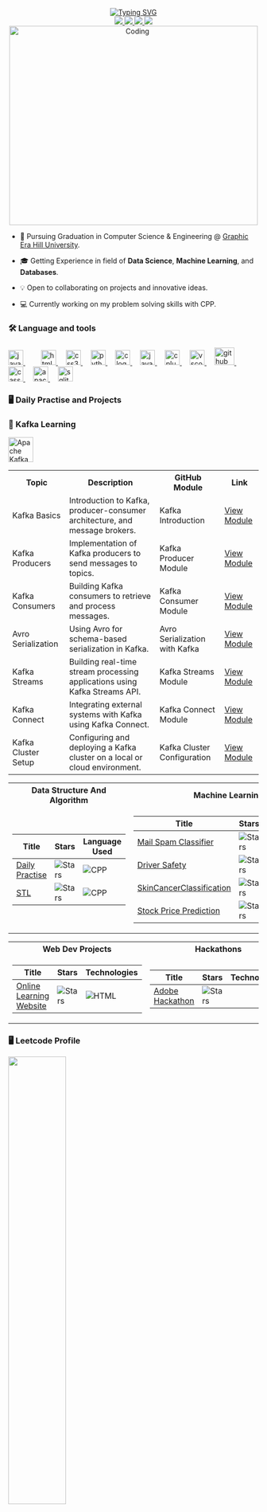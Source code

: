 <p align="center">
<a href="https://github.com/Kuliyalrashmi">
    <img src="https://readme-typing-svg.demolab.com?font=Georgia&size=18&duration=2000&pause=100&multiline=true&width=700&height=80&lines=Rashmi+Kuliyal;Tech+Enthusiast+%7C+Grad+Student+%7C+Computer+Engineering+Understudies;Machine+Learning+%7C+Data+Science+%7C+Web+Devlopment" alt="Typing SVG" />
</a>
<br/>

<a href="">
    <img src="https://img.shields.io/badge/Website-Kuliyal.io-red?style=flat-square">
</a>  
<a href="">
    <img src="https://img.shields.io/badge/PDF-CV-red?style=flat-square&logo=adobe">
</a>  
<a href="http://www.linkedin.com/in/rashmi-kuliyal-01189622b">
    <img src="https://img.shields.io/badge/-Linkedin-blue?style=flat-square&logo=linkedin">
</a>
<a href="mailto:">
    <img src="https://img.shields.io/badge/-Email-red?style=flat-square&logo=gmail&logoColor=white">
</a>
</a>

<br/> 

<!--
<a href="(https://github.com/Kuliyalrashmi)">
    <img src="https://github-stats-alpha.vercel.app/api?username=Kuliyalrashmi&cc=22272e&tc=37BCF6&ic=fff&bc=0000">
</a>
-->

<img src="https://cdn.dribbble.com/users/330915/screenshots/2082808/2_reports_dribbble.gif" alt="Coding"  height= 400 width=500>


</p>

* 📖 Pursuing Graduation in Computer Science & Engineering @ [Graphic Era Hill University](https://www.gehu.ac.in/). 

* 🎓 Getting Experience in field of **Data Science**, **Machine Learning**, and **Databases**.

* 💡 Open to collaborating on projects and innovative ideas.

* 💻 Currently working on my problem solving skills with CPP.

###

<h3 align="left">🛠 Language and tools</h3>

###

<div align="left">
  <a href="https://devdocs.io/javascript/" target="_blank" rel="noreferrer"> <img src="https://cdn.jsdelivr.net/gh/devicons/devicon/icons/javascript/javascript-original.svg" height="30" alt="javascript logo"  />  </a> 
  <img width="12" />
  <img width="12" />
  <a href="https://www.w3.org/html/" target="_blank" rel="noreferrer"> <img src="https://cdn.jsdelivr.net/gh/devicons/devicon/icons/html5/html5-original.svg" height="30" alt="html5 logo"  />  </a> 
  <img width="12" />
  <a href="https://www.w3schools.com/css/" target="_blank" rel="noreferrer"> <img src="https://cdn.jsdelivr.net/gh/devicons/devicon/icons/css3/css3-original.svg" height="30" alt="css3 logo"  /> </a> 
  <img width="12" />
  <a href="https://www.python.org" target="_blank" rel="noreferrer"> <img src="https://cdn.jsdelivr.net/gh/devicons/devicon/icons/python/python-original.svg" height="30" alt="python logo"  />  </a> 
  <img width="12" />
  <a href="https://www.cprogramming.com/" target="_blank" rel="noreferrer"> <img src="https://cdn.jsdelivr.net/gh/devicons/devicon/icons/c/c-original.svg" height="30" alt="c logo"  /> </a> 
  <img width="12" />
  <a href="https://www.java.com" target="_blank" rel="noreferrer"> <img src="https://cdn.jsdelivr.net/gh/devicons/devicon/icons/java/java-original.svg" height="30" alt="java logo"  /> </a> 
  <img width="12" />
  <a href="https://www.w3schools.com/cpp/" target="_blank" rel="noreferrer"> <img src="https://cdn.jsdelivr.net/gh/devicons/devicon/icons/cplusplus/cplusplus-original.svg" height="30" alt="cplusplus logo"  /> </a> 
  <img width="12" />
  <a href="https://code.visualstudio.com/" target="_blank" rel="noreferrer"> <img src="https://cdn.jsdelivr.net/gh/devicons/devicon/icons/vscode/vscode-original.svg" height="30" alt="vscode logo"  /> </a> 
  <img width="12" />
  <a href="https://docs.github.com/en/get-started/quickstart/git-and-github-learning-resources" target="_blank" rel="noreferrer"><img src="https://banner2.cleanpng.com/20180711/iqy/aawpwnuou.webp" height="35" width="40" alt="github logo"  /> </a> 
  <img width="12" /> 
    <img width="12" />
  <a href="https://cassandra.apache.org/" target="_blank" rel="noreferrer"> 
    <img src="https://cdn.jsdelivr.net/gh/devicons/devicon/icons/cassandra/cassandra-original.svg" height="30" alt="cassandra logo" /> 
  </a> 
  <img width="12" />
  <a href="https://kafka.apache.org/" target="_blank" rel="noreferrer"> 
    <img src="https://cdn.jsdelivr.net/gh/devicons/devicon/icons/apachekafka/apachekafka-original.svg" height="30" alt="apache kafka logo" /> 
  </a>
  <img width="12" />
  <a href="https://sqlite.org/index.html" target="_blank" rel="noreferrer"> 
    <img src="https://cdn.jsdelivr.net/gh/devicons/devicon/icons/sqlite/sqlite-original.svg" height="30" alt="sqlite logo" /> 
  </a>
</div>

###


### 🖥️ Daily Practise and Projects


### 🔗 Kafka Learning

<div align="left">
  <a href="https://kafka.apache.org/" target="_blank" rel="noreferrer"> 
    <img src="https://cdn.jsdelivr.net/gh/devicons/devicon/icons/apachekafka/apachekafka-original.svg" height="50" alt="Apache Kafka Logo" />
  </a>
  <table> <tr> <th>Topic</th> <th>Description</th> <th>GitHub Module</th> <th>Link</th> </tr> <tr> <td>Kafka Basics</td> <td>Introduction to Kafka, producer-consumer architecture, and message brokers.</td> <td>Kafka Introduction</td> <td> <a href="https://github.com/Kuliyalrashmi/KAFKA-COMMANDS-AND-USAGE">View Module</a> </td> </tr> <tr> <td>Kafka Producers</td> <td>Implementation of Kafka producers to send messages to topics.</td> <td>Kafka Producer Module</td> <td> <a href="https://github.com/Kuliyalrashmi/KAFKA-COMMANDS-AND-USAGE/tree/main/KafkaConsumer">View Module</a> </td> </tr> <tr> <td>Kafka Consumers</td> <td>Building Kafka consumers to retrieve and process messages.</td> <td>Kafka Consumer Module</td> <td> <a href="https://github.com/Kuliyalrashmi/KAFKA-COMMANDS-AND-USAGE/tree/main/kafka_topics_command">View Module</a> </td> </tr> <tr> <td>Avro Serialization</td> <td>Using Avro for schema-based serialization in Kafka.</td> <td>Avro Serialization with Kafka</td> <td> <a href="https://github.com/Kuliyalrashmi/KAFKA-COMMANDS-AND-USAGE/tree/main/kafka_topics_command/Serialization_Using_Kafka_Avro">View Module</a> </td> </tr> <tr> <td>Kafka Streams</td> <td>Building real-time stream processing applications using Kafka Streams API.</td> <td>Kafka Streams Module</td> <td> <a href="https://github.com/Kuliyalrashmi/KafkaStreams">View Module</a> </td> </tr> <tr> <td>Kafka Connect</td> <td>Integrating external systems with Kafka using Kafka Connect.</td> <td>Kafka Connect Module</td> <td> <a href="https://github.com/Kuliyalrashmi/KafkaConnect">View Module</a> </td> </tr> <tr> <td>Kafka Cluster Setup</td> <td>Configuring and deploying a Kafka cluster on a local or cloud environment.</td> <td>Kafka Cluster Configuration</td> <td> <a href="https://github.com/Kuliyalrashmi/KafkaCluster">View Module</a> </td> </tr> </table>
</div>

<table>
<tr><th>Data Structure And Algorithm</th><th>Machine Learning</th></tr>
<tr><td>

|Title | Stars | Language Used |
|--|--|--|
| [Daily Practise](https://github.com/Kuliyalrashmi/DSA_Questions) | <img alt="Stars" src="https://img.shields.io/github/stars/Kuliyalrashmi/DSA_Questions?style=flat-circle&labelColor=red"/> | ![CPP](https://img.shields.io/badge/-C++-blue?logo=cplusplus&logoColor=green&labelColor=blue&color=orange)|
| [STL](https://github.com/Kuliyalrashmi/CPP) | <img alt="Stars" src="https://img.shields.io/github/stars/Kuliyalrashmi/CPP?style=flat-circle&labelColor=red"/> | ![CPP](https://img.shields.io/badge/-C++-blue?logo=cplusplus&logoColor=green&labelColor=blue&color=orange)|

</td><td>

|Title | Stars | Technologies|
|--|--|--|
| [Mail Spam Classifier](https://github.com/Kuliyalrashmi/Mail-Spam-Classification) | <img alt="Stars" src="https://img.shields.io/github/stars/Kuliyalrashmi/Mail-Spam-Classification?style=flat-circle&labelColor=orange"/> | ![Python](https://img.shields.io/badge/Python-package%2Fv%2F%3Auser%2F%3Arepo?logo=Python&logoColor=green&labelColor=blue&color=orange)|
| [Driver Safety](https://github.com/Kuliyalrashmi/DriverSafety) | <img alt="Stars" src="https://img.shields.io/github/stars/Kuliyalrashmi/DriverSafety?style=flat-circle&labelColor=orange"/> | ![Python](https://img.shields.io/badge/Python-package%2Fv%2F%3Auser%2F%3Arepo?logo=Python&logoColor=green&labelColor=blue&color=orange)|
| [SkinCancerClassification](https://github.com/Kuliyalrashmi/SkinCancerClassifier) | <img alt="Stars" src="https://img.shields.io/github/stars/Kuliyalrashmi/SkinCancerClassifier?style=flat-circle&labelColor=orange"/> | ![Python](https://img.shields.io/badge/Python-package%2Fv%2F%3Auser%2F%3Arepo?logo=Python&logoColor=green&labelColor=blue&color=orange)|
| [Stock Price Prediction](https://github.com/Kuliyalrashmi/Stock-Price-Prediction) | <img alt="Stars" src="https://img.shields.io/github/stars/Kuliyalrashmi/Stock-Price-Prediction?style=flat-circle&labelColor=orange"/> | ![Python](https://img.shields.io/badge/Python-package%2Fv%2F%3Auser%2F%3Arepo?logo=Python&logoColor=green&labelColor=blue&color=orange)|

</td></tr> </table>

<table>
<tr><th>Web Dev Projects</th><th>Hackathons</th></tr>
<tr><td>

|Title | Stars | Technologies|
|--|--|--|
| [Online Learning Website](https://github.com/Kuliyalrashmi/Online-Learning-Website) | <img alt="Stars" src="https://img.shields.io/github/stars/Kuliyalrashmi/Online-Learning-Website?style=flat-circle&labelColor=red"/> | ![HTML](https://img.shields.io/badge/HTML5-E34F26?style=for-the-badge&logo=html5&logoColor=white) | 
</td><td>

|Title | Stars | Technologies|
|--|--|--|
| [Adobe Hackathon](https://github.com/Kuliyalrashmi/Adobe-GenSolve) | <img alt="Stars" src="https://img.shields.io/github/stars/Kuliyalrashmi/Adobe-GenSolve?style=flat-circle&labelColor=red"/> |
 
</td></tr> </table>


### 🖥 Leetcode Profile
<img width="48%" src="https://leetcard.jacoblin.cool/rashmikuliyal543?theme=dark&font=baloo&extension=null&border=2&border_radius=8">


<details>
<summary>📈 Stats</summary>
<br>
    
## My Github Stats


![](http://github-profile-summary-cards.vercel.app/api/cards/profile-details?username=Kuliyalrashmi&theme=dracula) 

![](http://github-profile-summary-cards.vercel.app/api/cards/repos-per-language?username=Kuliyalrashmi&theme=dracula) 
![](http://github-profile-summary-cards.vercel.app/api/cards/most-commit-language?username=Kuliyalrashmi&theme=dracula)

<br>
Currently Coding & Listening to:

[![Spotify](https://novatorem.vercel.app/api/spotify)](https://open.spotify.com/user/31lx4jv3jp2wfurwv62ynv5f7wyq)


[![](https://visitcount.itsvg.in/api?id=Kuliyalrashmi&icon=5&color=11)](https://visitcount.itsvg.in)

</details>
